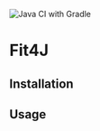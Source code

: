 ![Java CI with Gradle](https://github.com/falkoschumann/fit4j/actions/workflows/gradle.yml/badge.svg)

# Fit4J

## Installation

## Usage
